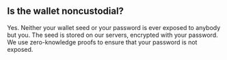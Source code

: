 ## Is the wallet noncustodial?

Yes. Neither your wallet seed or your password is ever exposed to anybody but you. The seed is stored on our servers, encrypted with your password. We use zero-knowledge proofs to ensure that your password is not exposed.

